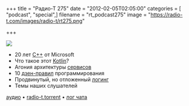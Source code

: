 +++
title = "Радио-Т 275"
date = "2012-02-05T02:05:00"
categories = [ "podcast", "special",]
filename = "rt_podcast275"
image = "https://radio-t.com/images/radio-t/rt275.png"

+++

![](https://radio-t.com/images/radio-t/rt275.png)

- 20 лет [C++](http://blogs.msdn.com/b/vcblog/archive/2012/02/03/10263262.aspx) от Microsoft
- Что такое этот [Kotlin](http://confluence.jetbrains.net/display/Kotlin/Welcome)?
- Агония архитектуры [сервисов](http://blog.8thlight.com/uncle-bob/2012/02/01/Service-Oriented-Agony.html)
- 10 [дзен-правил](http://www.grobmeier.de/the-10-rules-of-a-zen-programmer-03022012.html) программирования
- Продвинутый, но отложенный [логинг](http://pragprog.com/magazines/2011-12/justintime-logging)
- Темы наших слушателей

[аудио](http://cdn.radio-t.com/rt_podcast275.mp3) • [radio-t.torrent](http://cdn.radio-t.com/torrents/rt_podcast275.mp3.torrent) • [лог чата](http://chat.radio-t.com/logs/radio-t-275.html)<audio src="http://cdn.radio-t.com/rt_podcast275.mp3" preload="none"></audio>